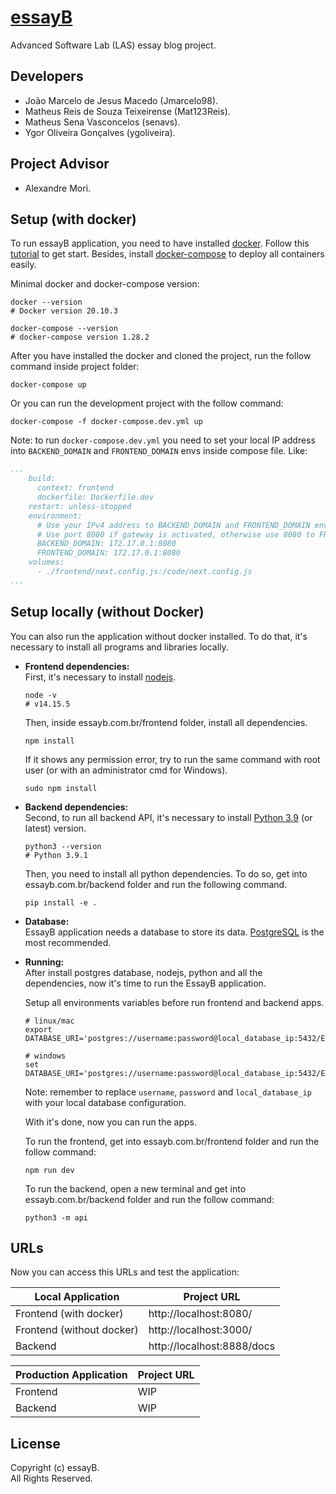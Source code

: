 # [essayB](https://essayb.com.br/)
Advanced Software Lab (LAS) essay blog project.

## Developers
* João Marcelo de Jesus Macedo (Jmarcelo98).
* Matheus Reis de Souza Teixeirense (Mat123Reis).
* Matheus Sena Vasconcelos (senavs).
* Ygor Oliveira Gonçalves (ygoliveira).

## Project Advisor
* Alexandre Mori.

## Setup (with docker)
To run essayB application, you need to have installed [docker](https://docs.docker.com/). 
Follow this [tutorial](https://docs.docker.com/engine/install/ubuntu/) to get start.
Besides, install [docker-compose](https://docs.docker.com/compose/install/) to deploy all containers easily.  

Minimal docker and docker-compose version:
```shell
docker --version
# Docker version 20.10.3

docker-compose --version
# docker-compose version 1.28.2
```

After you have installed the docker and cloned the project, run the follow command inside project folder:
```shell
docker-compose up
```

Or you can run the development project with the follow command:
```shell
docker-compose -f docker-compose.dev.yml up
```

Note: to run `docker-compose.dev.yml` you need to set your local IP address into `BACKEND_DOMAIN` and `FRONTEND_DOMAIN` envs inside compose file. Like:
```yaml
...
    build:
      context: frontend
      dockerfile: Dockerfile.dev
    restart: unless-stopped
    environment:
      # Use your IPv4 address to BACKEND_DOMAIN and FRONTEND_DOMAIN envs
      # Use port 8080 if gateway is activated, otherwise use 8080 to FRONTEND_DOMAIN and 8888 to BACKEND_DOMAIN
      BACKEND_DOMAIN: 172.17.0.1:8080
      FRONTEND_DOMAIN: 172.17.0.1:8080
    volumes:
      - ./frontend/next.config.js:/code/next.config.js
...
```

## Setup locally (without Docker)
You can also run the application without docker installed. To do that, it's necessary to install all programs and libraries locally.

- **Frontend dependencies:**  
  First, it's necessary to install [nodejs](https://nodejs.org/en/download/).
  ```shell
  node -v
  # v14.15.5
  ```

  Then, inside essayb.com.br/frontend folder, install all dependencies.
  ```shell
  npm install
  ```
  
  If it shows any permission error, try to run the same command with root user (or with an administrator cmd for Windows).
  ```shell
  sudo npm install
  ```

- **Backend dependencies:**  
  Second, to run all backend API, it's necessary to install [Python 3.9](https://www.python.org/downloads/) (or latest) version.
  ```shell
  python3 --version
  # Python 3.9.1
  ```
  
  Then, you need to install all python dependencies. To do so, get into essayb.com.br/backend folder and run the following command.
  ```shell
  pip install -e .
  ```

- **Database:**  
  EssayB application needs a database to store its data. [PostgreSQL](https://www.postgresql.org/download/) is the most recommended.
  

- **Running:**  
  After install postgres database, nodejs, python and all the dependencies, now it's time to run the EssayB application.
  
  Setup all environments variables before run frontend and backend apps.
  ```shell
  # linux/mac
  export DATABASE_URI='postgres://username:password@local_database_ip:5432/ESSAYB_DEV'
  ```
  ```shell
  # windows
  set DATABASE_URI='postgres://username:password@local_database_ip:5432/ESSAYB_DEV'
  ```
  
  Note: remember to replace `username`, `password` and `local_database_ip` with your local database configuration.

  With it's done, now you can run the apps.
  
  To run the frontend, get into essayb.com.br/frontend folder and run the follow command:
  ```shell
  npm run dev
  ```
  
  To run the backend, open a new terminal and get into essayb.com.br/backend folder and run the follow command:
  ```shell
  python3 -m api
  ```

## URLs
Now you can access this URLs and test the application:  

| Local Application            	| Project URL                	|
|---------------------------	|----------------------------	|
| Frontend (with docker)    	| http://localhost:8080/     	|
| Frontend (without docker) 	| http://localhost:3000/     	|
| Backend                   	| http://localhost:8888/docs 	|

| Production Application 	| Project URL 	|
|------------------------	|-------------	|
| Frontend               	| WIP         	|
| Backend                	| WIP         	|
  
## License
Copyright (c) essayB.  
All Rights Reserved.
